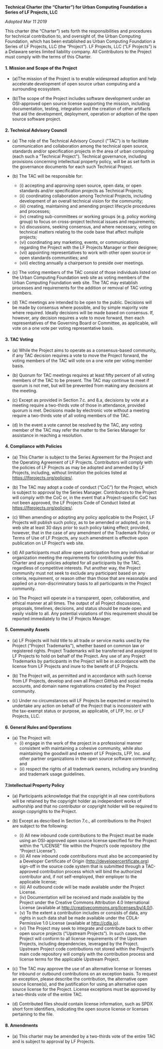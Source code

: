 **Technical Charter (the “Charter”) for Urban Computing Foundation a Series of LF Projects, LLC** 

*Adopted Mar 11 2019*

This charter (the “Charter”) sets forth the responsibilities and procedures for technical contribution to, and oversight of, the Urban Computing Foundation, which has been established as Urban Computing Foundation a Series of LF Projects, LLC (the “Project”).  LF Projects, LLC (“LF Projects”) is a Delaware series limited liability company. All Contributors to the Project must comply with the terms of this Charter. 

#### 1. Mission and Scope of the Project ####
- (a)The mission of the Project is to enable widespread adoption and help accelerate development of open source urban computing and a surrounding ecosystem.

- (b)The scope of the Project includes software development under an OSI-approved open source license supporting the mission, including documentation, testing, integration and the creation of other artifacts that aid the development, deployment, operation or adoption of the open source software project. 

#### 2. Technical Advisory Council #### 
- (a) The role of the Technical Advisory Council ("TAC") is to facilitate communication and collaboration among the technical open source, standards and/or specification projects in the area of urban computing (each such a "Technical Project").  Technical governance, including provisions concerning intellectual property policy, will be as set forth in the governance documents for each such Technical Project.

- (b) The TAC will be responsible for:
    - (i) accepting and approving open source, open data, or open standards and/or specification projects as Technical Projects;
    - (ii) coordinating collaboration among Technical Projects, including development of an overall technical vision for the community;
    - (iii) creating, maintaining and amending project lifecycle procedures and processes;
    - (iv) creating sub-committees or working groups (e.g. policy working group)  to focus on cross-project technical issues and requirements;
    - (v) discussions, seeking consensus, and where necessary, voting on technical matters relating to the code base that affect multiple projects; 
    - (vi) coordinating any marketing, events, or communications regarding the Project with the LF Projects Manager or their designee;
    - (vii) appointing representatives to work with other open source or open standards communities; and
    - (viii) electing annually a chairperson to preside over meetings.

- (c) The voting members of the TAC consist of those individuals listed on the Urban Computing Foundation web site as voting members of the Urban Computing Foundation web site. The TAC may establish processes and requirements for the addition or removal of TAC voting members.
- (d) TAC meetings are intended to be open to the public. Decisions will be made by consensus where possible, and by simple majority vote where required. Ideally decisions will be made based on consensus. If, however, any decision requires a vote to move forward, then each representatives of the Governing Board or Committee, as applicable, will vote on a one vote per voting representative basis.

#### 3. TAC Voting ####
- (a) While the Project aims to operate as a consensus-based community, if any TAC decision requires a vote to move the Project forward, the voting members of the TAC will vote on a one vote per voting member basis.

- (b) Quorum for TAC meetings requires at least fifty percent of all voting members of the TAC to be present. The TAC may continue to meet if quorum is not met, but will be prevented from making any decisions at the meeting.

- (c) Except as provided in Section 7.c. and 8.a, decisions by vote at a meeting require a two-thirds vote of those in attendance, provided quorum is met. Decisions made by electronic vote without a meeting require a two-thirds vote of all voting members of the TAC.
- (d) In the event a vote cannot be resolved by the TAC, any voting member of the TAC may refer the matter to the Series Manager for assistance in reaching a resolution.

#### 4. Compliance with Policies ####
- (a) This Charter is subject to the Series Agreement for the Project and the Operating Agreement of LF Projects. Contributors will comply with the policies of LF Projects as may be adopted and amended by LF Projects, including, without limitation the policies listed at https://lfprojects.org/policies/.  

- (b) The TAC may adopt a code of conduct (“CoC”) for the Project, which is subject to approval by the Series Manager.  Contributors to the Project will comply with the CoC or, in the event that a Project-specific CoC has not been approved, the LF Projects Code of Conduct listed at https://lfprojects.org/policies/.

- (c) When amending or adopting any policy applicable to the Project, LF Projects will publish such policy, as to be amended or adopted, on its web site at least 30 days prior to such policy taking effect; provided, however, that in the case of any amendment of the Trademark Policy or Terms of Use of LF Projects, any such amendment is effective upon publication on LF Project’s web site.

- (d) All participants must allow open participation from any individual or organization meeting the requirements for contributing under this Charter and any policies adopted for all participants by the TAC, regardless of competitive interests. Put another way, the Project community must not seek to exclude any participant based on any criteria, requirement, or reason other than those that are reasonable and applied on a non-discriminatory basis to all participants in the Project community.

- (e) The Project will operate in a transparent, open, collaborative, and ethical manner at all times. The output of all Project discussions, proposals, timelines, decisions, and status should be made open and easily visible to all. Any potential violations of this requirement should be reported immediately to the LF Projects Manager.

#### 5. Community Assets ####
- (a) LF Projects will hold title to all trade or service marks used by the Project (“Project Trademarks”), whether based on common law or registered rights.  Project Trademarks will be transferred and assigned to LF Projects to hold on behalf of the Project. Any use of any Project Trademarks by participants in the Project will be in accordance with the license from LF Projects and inure to the benefit of LF Projects.  

- (b) The Project will, as permitted and in accordance with such license from LF Projects, develop and own all Project GitHub and social media accounts, and domain name registrations created by the Project community.

- (c) Under no circumstances will LF Projects be expected or required to undertake any action on behalf of the Project that is inconsistent with the tax-exempt status or purpose, as applicable, of LFP, Inc. or LF Projects, LLC.

#### 6. General Rules and Operations ####
- (a) The Project will:
    - (i) engage in the work of the project in a professional manner consistent with maintaining a cohesive community, while also maintaining the goodwill and esteem of LF Projects, LFP, Inc. and other partner organizations in the open source software community; and
    - (ii) respect the rights of all trademark owners, including any branding and trademark usage guidelines.

#### 7.Intellectual Property Policy ####
- (a) Participants acknowledge that the copyright in all new contributions will be retained by the copyright holder as independent works of authorship and that no contributor or copyright holder will be required to assign copyrights to the Project. 

- (b) Except as described in Section 7.c., all contributions to the Project are subject to the following: 
    - (i) All new inbound code contributions to the Project must be made using an OSI-approved open source license specified for the Project within the “LICENSE” file within the Project’s code repository (the “Project License”). 
    - (ii) All new inbound code contributions must also be accompanied by a Developer Certificate of Origin (http://developercertificate.org) sign-off in the source code system that is submitted through a TAC-approved contribution process which will bind the authorized contributor and, if not self-employed, their employer to the applicable license;
    - (iii) All outbound code will be made available under the Project License.
    - (iv) Documentation will be received and made available by the Project under the Creative Commons Attribution 4.0 International License (available at http://creativecommons.org/licenses/by/4.0/). 
    - (v) To the extent a contribution includes or consists of data, any rights in such data shall be made available under the CDLA-Permissive 1.0 License (available at http://cdla.io).
    - (vi) The Project may seek to integrate and contribute back to other open source projects (“Upstream Projects”). In such cases, the Project will conform to all license requirements of the Upstream Projects, including dependencies, leveraged by the Project.  Upstream Project code contributions not stored within the Project’s main code repository will comply with the contribution process and license terms for the applicable Upstream Project.

- (c) The TAC may approve the use of an alternative license or licenses for inbound or outbound contributions on an exception basis. To request an exception, please describe the contribution, the alternative open source license(s), and the justification for using an alternative open source license for the Project. License exceptions must be approved by a two-thirds vote of the entire TAC. 

- (d) Contributed files should contain license information, such as SPDX short form identifiers, indicating the open source license or licenses pertaining to the file.

#### 8. Amendments ####
- (a) This charter may be amended by a two-thirds vote of the entire TAC and is subject to approval by LF Projects.
